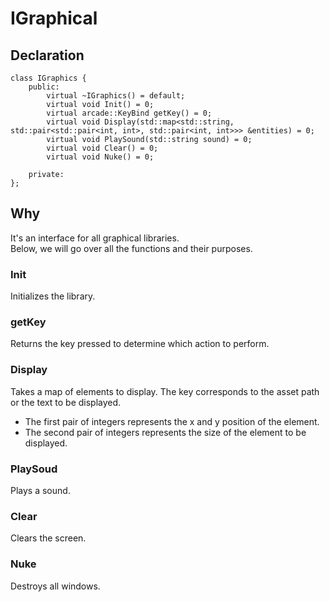 # IGraphical

## Declaration

```
class IGraphics {
    public:
        virtual ~IGraphics() = default;
        virtual void Init() = 0;
        virtual arcade::KeyBind getKey() = 0;
        virtual void Display(std::map<std::string, std::pair<std::pair<int, int>, std::pair<int, int>>> &entities) = 0;
        virtual void PlaySound(std::string sound) = 0;
        virtual void Clear() = 0;
        virtual void Nuke() = 0;

    private:
};
```

## Why

It's an interface for all graphical libraries.<br>
Below, we will go over all the functions and their purposes.

### Init

Initializes the library.

### getKey

Returns the key pressed to determine which action to perform.

### Display

Takes a map of elements to display. The key corresponds to the asset path or the text to be displayed.
* The first pair of integers represents the x and y position of the element.
* The second pair of integers represents the size of the element to be displayed.

### PlaySoud

Plays a sound.

### Clear

Clears the screen.

### Nuke

Destroys all windows.
